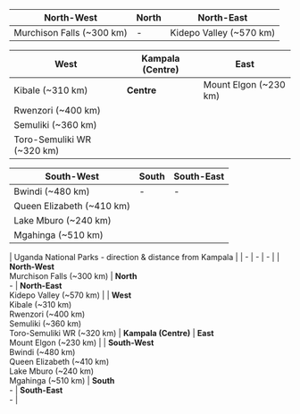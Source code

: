 | **North-West** | **North** | **North-East** |
| - | - | - |
| Murchison Falls (~300 km) | - | Kidepo Valley (~570 km) |

| **West** | **Kampala (Centre)** | **East** |
| - | - | - |
| Kibale (~310 km) | **Centre** | Mount Elgon (~230 km) |
| Rwenzori (~400 km) | | |
| Semuliki (~360 km) | | |
| Toro-Semuliki WR (~320 km) | | |

| **South-West** | **South** | **South-East** |
| - | - | - |
| Bwindi (~480 km) | - | - |
| Queen Elizabeth (~410 km) | | |
| Lake Mburo (~240 km) | | |
| Mgahinga (~510 km) | | |


| Uganda National Parks - direction & distance from Kampala |
| - | - | - |
| **North-West**<br>Murchison Falls (~300 km) | **North**<br>- | **North-East**<br>Kidepo Valley (~570 km) |
| **West**<br>Kibale (~310 km)<br>Rwenzori (~400 km)<br>Semuliki (~360 km)<br>Toro-Semuliki WR (~320 km) | **Kampala (Centre)** | **East**<br>Mount Elgon (~230 km) |
| **South-West**<br>Bwindi (~480 km)<br>Queen Elizabeth (~410 km)<br>Lake Mburo (~240 km)<br>Mgahinga (~510 km) | **South**<br>- | **South-East**<br>- |
